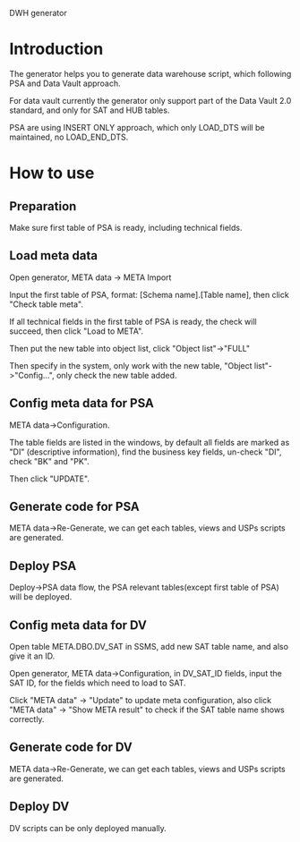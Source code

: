 DWH generator

# Introduction

The generator helps you to generate data warehouse script, which following PSA
and Data Vault approach.

For data vault currently the generator only support part of the Data Vault 2.0
standard, and only for SAT and HUB tables.

PSA are using INSERT ONLY approach, which only LOAD_DTS will be maintained, no
LOAD_END_DTS.

# How to use

## Preparation

Make sure first table of PSA is ready, including technical fields.

## Load meta data

Open generator, META data -\> META Import

Input the first table of PSA, format: [Schema name].[Table name], then click
"Check table meta".

If all technical fields in the first table of PSA is ready, the check will
succeed, then click "Load to META".

Then put the new table into object list, click "Object list"-\>"FULL"

Then specify in the system, only work with the new table, "Object
list"-\>"Config…", only check the new table added.

## Config meta data for PSA

META data-\>Configuration.

The table fields are listed in the windows, by default all fields are marked as
"DI" (descriptive information), find the business key fields, un-check "DI",
check "BK" and "PK".

Then click "UPDATE".

## Generate code for PSA

META data-\>Re-Generate, we can get each tables, views and USPs scripts are
generated.

## Deploy PSA

Deploy-\>PSA data flow, the PSA relevant tables(except first table of PSA) will
be deployed.

## Config meta data for DV

Open table META.DBO.DV_SAT in SSMS, add new SAT table name, and also give it an
ID.

Open generator, META data-\>Configuration, in DV_SAT_ID fields, input the SAT
ID, for the fields which need to load to SAT.

Click "META data" -\> "Update" to update meta configuration, also click "META
data" -\> "Show META result" to check if the SAT table name shows correctly.

## Generate code for DV

META data-\>Re-Generate, we can get each tables, views and USPs scripts are
generated.

## Deploy DV

DV scripts can be only deployed manually.
